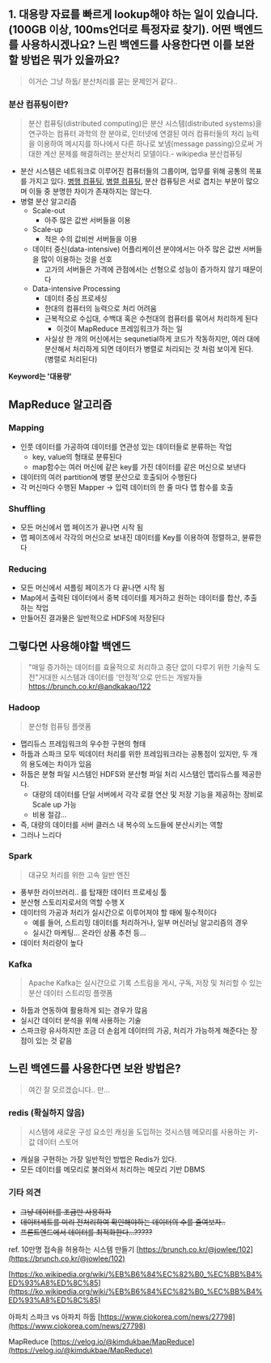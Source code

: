 ## **1. 대용량 자료를 빠르게 lookup해야 하는 일이 있습니다. (100GB 이상, 100ms언더로 특정자료 찾기). 어떤 백엔드를 사용하시겠나요? 느린 백엔드를 사용한다면 이를 보완할 방법은 뭐가 있을까요?**

> 이거슨 그냥 하둡/ 분산처리를 묻는 문제인거 같다..

### **분산 컴퓨팅이란?**

> 분산 컴퓨팅(distributed computing)은 분산 시스템(distributed systems)을 연구하는 컴퓨터 과학의 한 분야로, 인터넷에 연결된 여러 컴퓨터들의 처리 능력을 이용하여 메시지를 하나에서 다른 하나로 보냄(message passing)으로써 거대한 계산 문제를 해결하려는 분산처리 모델이다.- wikipedia 분산컴퓨팅

- 분산 시스템은 네트워크로 이루어진 컴퓨터들의 그룹이며, 업무를 위해 공통의 목표를 가지고 있다. [병행 컴퓨팅](https://ko.wikipedia.org/wiki/%EB%B3%91%ED%96%89_%EC%BB%B4%ED%93%A8%ED%8C%85), [병렬 컴퓨팅](https://ko.wikipedia.org/wiki/%EB%B3%91%EB%A0%AC_%EC%BB%B4%ED%93%A8%ED%8C%85), 분산 컴퓨팅은 서로 겹치는 부분이 많으며 이들 중 분명한 차이가 존재하지는 않는다.
- 병렬 분산 알고리즘
    - Scale-out
        - 아주 많은 값싼 서버들을 이용
    - Scale-up
        - 적은 수의 값비싼 서버들을 이용
    - 데이터 중신(data-intensive) 어플리케이션 분야에서는 아주 많은 값싼 서버들을 많이 이용하는 것을 선호
        - 고가의 서버들은 가격에 관점에서는 선형으로 성능이 증가하지 않기 때문이다
    - Data-intensive Processing
        - 데이터 중심 프로세싱
        - 한대의 컴퓨터의 능력으로 처리 어려움
        - 근복적으로 수십대, 수백대 혹은 수천대의 컴퓨터를 묶어서 처리하게 된다
            - 이것이 MapReduce 프레임워크가 하는 일
        - 사실상 한 개의 머신에서는 sequnetial하게 코드가 작동하지만, 여러 대에 분산해서 처리하게 되면
        데이터가 병렬로 처리되는 것 처럼 보이게 된다. (병렬로 처리된다)

**Keyword는 '대용량'**

## **MapReduce 알고리즘**

### **Mapping**

- 인풋 데이터를 가공하여 데이터를 연관성 있는 데이터들로 분류하는 작업
    - key, value의 형태로 분류된다
    - map함수는 여러 머신에 같은 key를 가진 데이터를 같은 머신으로 보낸다
- 데이터의 여러 partition에 병렬 분산으로 호출되어 수행된다
- 각 머신마다 수행된 Mapper -> 입력 데이터의 한 줄 마다 맵 함수를 호출

### **Shuffling**

- 모든 머신에서 맵 페이즈가 끝나면 시작 됨
- 맵 페이즈에서 각각의 머신으로 보내진 데이터를 Key를 이용하여 정렬하고, 뷴류한다

### **Reducing**

- 모든 머신에서 셔플링 페이즈가 다 끝나면 시작 됨
- Map에서 출력된 데이터에서 중복 데이터를 제거하고 원하는 데이터를 합산, 추출하는 작업
- 만들어진 결과물은 일반적으로 HDFS에 저장된다

## **그렇다면 사용해야할 백엔드**

> "매일 증가하는 데이터를 효율적으로 처리하고 중단 없이 다루기 위한 기술적 도전"거대한 시스템과 데이터를 '안정적'으로 만드는 개발자들 https://brunch.co.kr/@andkakao/122

### **Hadoop**

> 분산형 컴퓨팅 플랫폼

- 맵리듀스 프레임워크의 우수한 구현의 형태
- 하둡과 스파크 모두 빅데이터 처리를 위한 프레임워크라는 공통점이 있지만, 두 개의 용도에는 차이가 있음
- 하둡은 분형 파일 시스템인 HDFS와 분산형 파일 처리 시스템인 맵리듀스를 제공한다.
    - 대량의 데이터를 단일 서버에서 각각 로컬 연산 및 저장 기능을 제공하는 장비로 Scale up 가능
    - 비용 절감...
- 즉, 대량의 데이터를 서버 클러스 내 복수의 노드들에 분산시키는 역할
- 그러나 느리다

### **Spark**

> 대규모 처리를 위한 고속 일반 엔진

- 풍부한 라이브러리.. 를 탑재한 데이터 프로세싱 툴
- 분산형 스토리지로서의 역할 수행 X
- 데이터의 가공과 처리가 실시간으로 이루어져야 할 때에 필수적이다
    - 예를 들어, 스트리밍 데이터를 처리하거나, 일부 머신러닝 알고리즘의 경우
    - 실시간 마케팅... 온라인 상품 추천 등...
- 데이터 처리량이 높다

### **Kafka**

> Apache Kafka는 실시간으로 기록 스트림을 게시, 구독, 저장 및 처리할 수 있는 분산 데이터 스트리밍 플랫폼

- 하둡과 연동하여 활용하게 되는 경우가 많음
- 실시간 데이터 분석을 위해 사용하는 기술
- 스파크랑 유사하지만 조금 더 손쉽게 데이터의 가공, 처리가 가능하게 해준다는 장점이 있는 것 같음

## **느린 백엔드를 사용한다면 보완 방법은?**

> 여긴 잘 모르겠습니다.. 만...

### **redis (확실하지 않음)**

> 시스템에 새로운 구성 요소인 캐싱을 도입하는 것시스템 메모리를 사용하는 키-값 데이터 스토어

- 캐실을 구현하는 가장 일반적인 방법은 Redis가 있다.
- 모든 데이터를 메모리로 불러와서 처리하는 메모리 기반 DBMS

### **기타 의견**

- ~~그냥 데이터를 조금만 사용하자~~
- ~~데이터세트를 미리 전처리하여 확인해야하는 데이터의 수를 줄여보자..~~
- ~~프론트엔드에서 데이터를 최적화한다...?????~~

ref.
10만명 접속을 허용하는 시스템 만들기  [https://brunch.co.kr/@jowlee/102](https://brunch.co.kr/@jowlee/102)

[https://ko.wikipedia.org/wiki/%EB%B6%84%EC%82%B0_%EC%BB%B4%ED%93%A8%ED%8C%85](https://ko.wikipedia.org/wiki/%EB%B6%84%EC%82%B0_%EC%BB%B4%ED%93%A8%ED%8C%85)

아파치 스파크 vs 아파치 하둡 [https://www.ciokorea.com/news/27798](https://www.ciokorea.com/news/27798)

MapReduce [https://velog.io/@kimdukbae/MapReduce](https://velog.io/@kimdukbae/MapReduce)